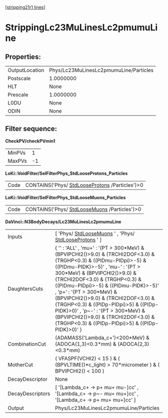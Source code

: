 [[stripping21r1 lines]](./stripping21r1-leptonic)

# StrippingLc23MuLinesLc2pmumuLine

## Properties:

|                |                                        |
|----------------|----------------------------------------|
| OutputLocation | Phys/Lc23MuLinesLc2pmumuLine/Particles |
| Postscale      | 1.0000000                              |
| HLT            | None                                   |
| Prescale       | 1.0000000                              |
| L0DU           | None                                   |
| ODIN           | None                                   |

## Filter sequence:

**CheckPV/checkPVmin1**

|        |     |
|--------|-----|
| MinPVs | 1   |
| MaxPVs | -1  |

**LoKi::VoidFilter/SelFilterPhys_StdLooseProtons_Particles**

|      |                                                                                    |
|------|------------------------------------------------------------------------------------|
| Code | CONTAINS('Phys/ [StdLooseProtons](./stripping21r1-stdlooseprotons) /Particles')\>0 |

**LoKi::VoidFilter/SelFilterPhys_StdLooseMuons_Particles**

|      |                                                                                |
|------|--------------------------------------------------------------------------------|
| Code | CONTAINS('Phys/ [StdLooseMuons](./stripping21r1-stdloosemuons) /Particles')\>0 |

**DaVinci::N3BodyDecays/Lc23MuLinesLc2pmumuLine**

|                  |                                                                                                                                                                                                                                                                                                                                                                                                                                                                                                                                    |
|------------------|------------------------------------------------------------------------------------------------------------------------------------------------------------------------------------------------------------------------------------------------------------------------------------------------------------------------------------------------------------------------------------------------------------------------------------------------------------------------------------------------------------------------------------|
| Inputs           | [ 'Phys/ [StdLooseMuons](./stripping21r1-stdloosemuons) ' , 'Phys/ [StdLooseProtons](./stripping21r1-stdlooseprotons) ' ]                                                                                                                                                                                                                                                                                                                                                                                                        |
| DaughtersCuts    | { '' : 'ALL' , 'mu+' : '(PT \> 300\*MeV) & (BPVIPCHI2()\>9.0) & (TRCHI2DOF\<3.0) & (TRGHP\<0.3) & ((PIDmu-PIDpi)\>-5) & ((PIDmu-PIDK)\>-5)' , 'mu-' : '(PT \> 300\*MeV) & (BPVIPCHI2()\>9.0) & (TRCHI2DOF\<3.0) & (TRGHP\<0.3) & ((PIDmu-PIDpi)\>-5) & ((PIDmu-PIDK)\>-5)' , 'p+' : '(PT \> 300\*MeV) & (BPVIPCHI2()\>9.0) & (TRCHI2DOF\<3.0) & (TRGHP\<0.3) & ((PIDp-PIDpi)\>5) & ((PIDp-PIDK)\>0)' , 'p\~-' : '(PT \> 300\*MeV) & (BPVIPCHI2()\>9.0) & (TRCHI2DOF\<3.0) & (TRGHP\<0.3) & ((PIDp-PIDpi)\>5) & ((PIDp-PIDK)\>0)' } |
| CombinationCut   | (ADAMASS('Lambda_c+')\<200\*MeV) & (ADOCA(1,3)\<0.3\*mm) & (ADOCA(2,3)\<0.3\*mm)                                                                                                                                                                                                                                                                                                                                                                                                                                                   |
| MotherCut        | ( VFASPF(VCHI2) \< 15 ) & ( (BPVLTIME()\*c_light) \> 70\*micrometer ) & ( BPVIPCHI2() \< 100 )                                                                                                                                                                                                                                                                                                                                                                                                                                     |
| DecayDescriptor  | None                                                                                                                                                                                                                                                                                                                                                                                                                                                                                                                               |
| DecayDescriptors | [ '[Lambda_c+ -\> p+ mu+ mu-]cc' , '[Lambda_c+ -\> p\~- mu+ mu+]cc' , '[Lambda_c+ -\> p+ mu+ mu+]cc' ]                                                                                                                                                                                                                                                                                                                                                                                                                     |
| Output           | Phys/Lc23MuLinesLc2pmumuLine/Particles                                                                                                                                                                                                                                                                                                                                                                                                                                                                                             |
